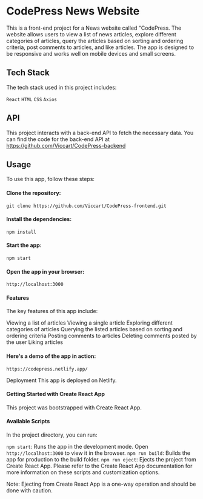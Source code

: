 # CodePress News Website

This is a front-end project for a News website called "CodePress. The website allows users to view a list of news articles, explore different categories of articles, query the articles based on sorting and ordering criteria, post comments to articles, and like articles. The app is designed to be responsive and works well on mobile devices and small screens.

## Tech Stack

The tech stack used in this project includes:

`React`
`HTML`
`CSS`
`Axios`

## API
This project interacts with a back-end API to fetch the necessary data. You can find the code for the back-end API at https://github.com/Viccart/CodePress-backend

## Usage

To use this app, follow these steps:

#### Clone the repository:

`git clone https://github.com/Viccart/CodePress-frontend.git`

#### Install the dependencies:

`npm install`

#### Start the app:

`npm start`

#### Open the app in your browser:

`http://localhost:3000`

#### Features

The key features of this app include:

Viewing a list of articles
Viewing a single article
Exploring different categories of articles
Querying the listed articles based on sorting and ordering criteria
Posting comments to articles
Deleting comments posted by the user
Liking articles

#### Here's a demo of the app in action:

`https://codepress.netlify.app/`

Deployment
This app is deployed on Netlify.

#### Getting Started with Create React App

This project was bootstrapped with Create React App.

#### Available Scripts

In the project directory, you can run:

`npm start`: Runs the app in the development mode. Open `http://localhost:3000` to view it in the browser.
`npm run build`: Builds the app for production to the build folder.
`npm run eject`: Ejects the project from Create React App.
Please refer to the Create React App documentation for more information on these scripts and customization options.

Note: Ejecting from Create React App is a one-way operation and should be done with caution.
